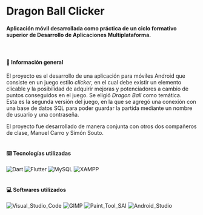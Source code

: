 # Dragon Ball Clicker
#### Aplicación móvil desarrollada como práctica de un ciclo formativo superior de Desarrollo de Aplicaciones Multiplataforma.<br/>
<br/>

#### 📜 Información general
El proyecto es el desarrollo de una aplicación para móviles Android que consiste en un juego estilo _clicker_, en el cual debe existir un elemento clicable y la posibilidad de adquirir mejoras y potenciadores a cambio de puntos conseguidos en el juego. Se eligió _Dragon Ball_ como temática.<br/>
Esta es la segunda versión del juego, en la que se agregó una conexión con una base de datos SQL para poder guardar la partida mediante un nombre de usuario y una contraseña.<br/>

El proyecto fue desarrollado de manera conjunta con otros dos compañeros de clase, Manuel Carro y Simón Souto.
<br/><br/>
#### ⌨️ Tecnologías utilizadas
![Dart](https://img.shields.io/badge/Dart-0175C2?style=for-the-badge&logo=dart&logoColor=white)
![Flutter](https://img.shields.io/badge/Flutter-01a4f0?style=for-the-badge&logo=flutter&logoColor=white)
![MySQL](https://img.shields.io/badge/MySQL-005C84?style=for-the-badge&logo=mysql&logoColor=white)
![XAMPP](https://img.shields.io/badge/Xampp-F37623?style=for-the-badge&logo=xampp&logoColor=white)
<br/><br/>
#### 💻 Softwares utilizados
![Visual_Studio_Code](https://img.shields.io/badge/Visual_Studio_Code-0078D4?style=for-the-badge&logo=visual%20studio%20code&logoColor=white)
![GIMP](https://img.shields.io/badge/gimp-5C5543?style=for-the-badge&logo=gimp&logoColor=white)
![Paint_Tool_SAI](https://img.shields.io/badge/Paint_Tool_SAI-0175C2?style=for-the-badge)
![Android_Studio](https://img.shields.io/badge/Android_Studio-53961c?style=for-the-badge&logo=android&logoColor=white)
